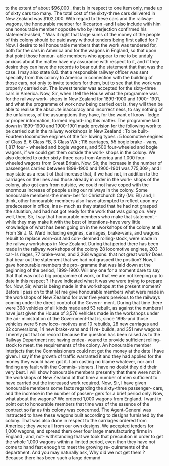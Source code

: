 to the extent of about $96,000 . that is in respect to one item only, made up of sixty cars too many. The total cost of the sixty-three cars delivered in New Zealand was $102,000. With regard to these cars and the railway- wagons, the honourable member for Riccarton -and I also include with him one honourable member opposite who by interjection confirmed his statement-asked, " Was it right that large sums of the money of the people of this colony should be paid away without tenders being first called for ? Now. I desire to tell honourable members that the work was tendered for, both for the cars in America and for the wagons in England, so that upon that point those honour- able members who appear to me to be unduly anxious about the matter have my assurance with respect to it, and if they desire they can have the records to bear out the statement that that was the case. I may also state 8.0. that a responsible railway officer was sent specially from this colony to America in connection with the building of those cars, not only to invite tenders for them, but to see that the work was properly carried out. The lowest tender was accepted for the sixty-three cars in America. Now, Sir, when I tell the House what the programme was for the railway work- shops in New Zealand for 1899-1900 and 1900- 1901, and what the programme of work now being carried out is, they will then be able to realise the absolute inaccuracy and incorrect ness, to say nothing of the unfairness, of the assumptions they have, for the want of know- ledge or proper information, formed regard- ing this matter. The programme laid down in 1899-1900 and 1900-1901 made provision for the following work to be carried out in the railway workshops in New Zealand : To be built-Fourteen locomotive engines of the fol- lowing types : 5 locomotive engines of Class B, 6 Class FB, 3 Class WA ; 116 carriages, 55 bogie brake - vans, 1,817 four - wheeled and bogie wagons, and 500 four-wheeled and bogie wagons, if we could get them outside the work- shops in the colony. We also decided to order sixty-three cars from America and 1,000 four- wheeled wagons from Great Britain. Now, Sir, the increase in the number of passengers carried between 1899-1900 and 1900-1901 was 775,309 ; and I may state as a result of that increase that, if we had not, in addition to the carriages on the lines and those already in order in the work- shops of the colony, also got cars from outside, we could not have coped with the enormous increase of people using our railways in the colony. Some honourable members-the mem- ber for Christchurch City (Mr. Ell) and, I think, other honourable members also-have attempted to reflect upon my predecessor in office, inas- much as they stated that he had not grasped the situation, and had not got ready for the work that was going on. Very well, then, Sir, I say that honourable members who make that statement - while they may make it with the best of intentions-have very little knowledge of what has been going on in the workshops of the colony at all. From Sir J. G. Ward including engines, carriages, brake-vans, and wagons rebuilt to replace worn-out and con- demned rolling-stock, were made in the railway workshops in New Zealand. During that period there has been made in the railway workshops of the colony 28 locomotive engines, 203 car- Is riages, 77 brake-vans, and 3,268 wagons. that not great work? Does that bear out the statement that we had not grasped the position? Now, I gave honourable members the pro- gramme that was laid down at the beginning of the period, 1899-1900. Will any one for a moment dare to say that that was not a big programme of work, or that we are not keeping up to date in this respect ? I have indicated what it was we were trying to prepare for. Now, Sir, what is being made in the workshops at the present moment? Before I pass on to that let me give honourable members what were made in the workshops of New Zealand for over five years previous to the railways coming under the direct control of the Govern- ment. During that time there were 398 vehicles of all kinds made and 53 rebuilt, as against the numbers I have just given the House of 3,576 vehicles made in the workshops under the ad- ministration of the Government-that is, since 1895-and those vehicles were 5 new loco- motives and 10 rebuilds, 28 new carriages and 32 conversions, 14 new brake-vans and 11 re- builds, and 351 new wagons. I merely put that on record because the question has been raised as to the Railway Department not having endea- voured to provide sufficient rolling-stock to meet. the requirements of the colony. An honourable member interjects that the Commissioners could not get the money at the date I have given. I say if the growth of traffic warranted it and they had applied for the money they would have got it. I am casting no blame whatever, nor am I finding any fault with the Commis- sioners. I have no doubt they did their very best. I will show honourable members presently that there were not in the workshops of New Zealand at that time a number of men sufficient to have carried out the increased work required. Now, Sir, I have given honourable members some facts regarding the sixty-three passenger- cars, and the increase in the number of passen- gers for a brief period only. Now, what about the wagons? We ordered 1,000 wagons from England. I want to point out to honourable members that time was of the essence of the contract so far as this colony was concerned. The Agent-General was instructed to have these wagons built according to designs furnished by the colony. That was also done in respect to the carriages ordered from America ; they were all from our own designs. We accepted tenders for 1,000 wagons, and spread them over four large manufacturing firms in England ; and, not- withstanding that we took that precaution in order to get the whole 1,000 wagons within a limited period, even then they have not come to hand fast enough to meet the growing re- quirements of the department. And you may naturally ask, Why did we not get them ? Because there has been such a large demand 